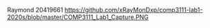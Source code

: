 Raymond
20419661
https://github.com/xRayMonDxp/comp3111-lab1-2020s/blob/master/COMP3111_Lab1_Capture.PNG